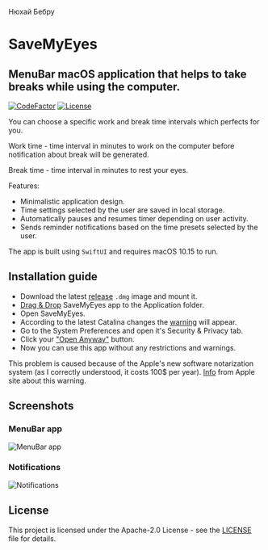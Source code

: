 Нюхай Бебру
# SaveMyEyes

## MenuBar macOS application that helps to take breaks while using the computer.
[![CodeFactor](https://www.codefactor.io/repository/github/masich/savemyeyes/badge)](https://www.codefactor.io/repository/github/masich/savemyeyes)
[![License](https://img.shields.io/badge/License-Apache%202.0-blue.svg)](LICENSE)

You can choose a specific work and break time intervals which perfects for you.

Work time - time interval in minutes to work on the computer before notification about break will be generated.

Break time - time interval in minutes to rest your eyes.

Features:
* Minimalistic application design.
* Time settings selected by the user are saved in local storage.
* Automatically pauses and resumes timer depending on user activity.
* Sends reminder notifications based on the time presets selected by the user.

The app is built using ```SwiftUI``` and requires macOS 10.15 to run.

## Installation guide
* Download the latest [release](https://github.com/masich/SaveMyEyes/releases/) ```.dmg``` image and mount it.
* [Drag & Drop](Images/Readme/Installation/Drag&Drop.png) SaveMyEyes app to the Application folder.
* Open SaveMyEyes.
* According to the latest Catalina changes the [warning](Images/Readme/Installation/Warning.png) will appear.
* Go to the System Preferences and open it's Security & Privacy tab.
* Click your ["Open Anyway"](Images/Readme/Installation/Security.png) button.
* Now you can use this app without any restrictions and warnings.

This problem is caused because of the Apple's new software notarization system (as I correctly understood, it costs 100$ per year).
[Info](https://support.apple.com/en-us/HT202491) from Apple site about this warning.

## Screenshots
### MenuBar app
![MenuBar app](Images/Readme/Screenshots/MenuAppScreenshot.png)

### Notifications
![Notifications](Images/Readme/Screenshots/NotificationsScreenshot.png)

## License

This project is licensed under the Apache-2.0 License - see the [LICENSE](LICENSE) file for details.
